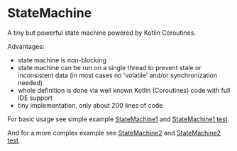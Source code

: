 # StateMachine

A tiny but powerful state machine powered by Kotlin Coroutines.

Advantages:

- state machine is non-blocking
- state machine can be run on a single thread to prevent stale or inconsistent data (in most cases no 'volatile' and/or synchronization needed)
- whole definition is done via well known Kotlin (Coroutines) code with full IDE support
- tiny implementation, only about 200 lines of code

For basic usage see simple example [StateMachine1](src/jvmTest/kotlin/scenario1/StateMachine1.kt) and [StateMachine1 test](src/jvmTest/kotlin/scenario1/StateMachine1Test.kt).

And for a more complex example see [StateMachine2](src/jvmTest/kotlin/scenario2/StateMachine2.kt) and [StateMachine2 test](src/jvmTest/kotlin/scenario2/StateMachine2Test.kt).